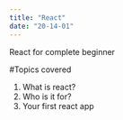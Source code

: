 ```yaml
---
title: "React"
date: "20-14-01"
---
```


React for complete beginner

#Topics covered

1.  What is react?
2.  Who is it for?
3.  Your first react app
